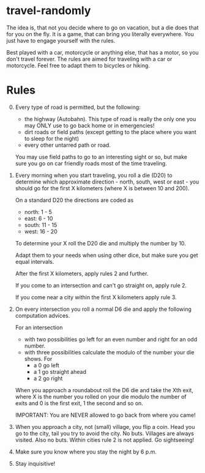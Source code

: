 travel-randomly
===============

The idea is, that not you decide where to go on vacation, but a die does that
for you on the fly. It is a game, that can bring you literally everywhere. You
just have to engage yourself with the rules.

Best played with a car, motorcycle or anything else, that has a motor, so you
don't travel forever. The rules are aimed for traveling with a car or
motorcycle. Feel free to adapt them to bicycles or hiking.

Rules
=====

0. Every type of road is permitted, but the following:

   - the highway (Autobahn). This type of road is really the only one you may
     ONLY use to go back home or in emergencies!
   - dirt roads or field paths (except getting to the place where you want to
     sleep for the night)
   - every other untarred path or road.

   You may use field paths to go to an interesting sight or so, but make sure
   you go on car friendly roads most of the time traveling.

1. Every morning when you start traveling, you roll a die (D20) to determine
   which approximate direction - north, south, west or east - you should go for
   the first X kilometers (where X is between 10 and 200).

   On a standard D20 the directions are coded as
   - north: 1 - 5
   - east:  6 - 10
   - south: 11 - 15
   - west:  16 - 20

   To determine your X roll the D20 die and multiply the number by 10.

   Adapt them to your needs when using other dice, but make sure you get equal
   intervals.

   After the first X kilometers, apply rules 2 and further.

   If you come to an intersection and can't go straight on, apply rule 2.

   If you come near a city within the first X kilometers apply rule 3.

2. On every intersection you roll a normal D6 die and apply the following
   computation advices.

   For an intersection
   - with two possibilities go left for an even number and right for an odd
     number.
   - with three possibilities calculate the modulo of the number your die shows.
     For
     - a 0 go left
     - a 1 go straight ahead
     - a 2 go right

   When you approach a roundabout roll the D6 die and take the Xth exit, where X
   is the number you rolled on your die modulo the number of exits and 0 is the
   first exit, 1 the second and so on.

   IMPORTANT: You are NEVER allowed to go back from where you came!

3. When you approach a city, not (small) village, you flip a coin. Head you go
   to the city, tail you try to avoid the city. No buts. Villages are always
   visited. Also no buts. Within cities rule 2 is not applied. Go sightseeing!

4. Make sure you know where you stay the night by 6 p.m.

5. Stay inquisitive!
